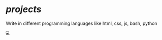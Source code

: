 _projects_
=

Write in different programming languages like html, css, js, bash, python  
```
💻
```
<!---
*tipio/first-one* is a ✨ special ✨ repository because its `README.md` (this file) appears on your GitHub profile.
You can click the Preview link to take a look at your changes.
--->
